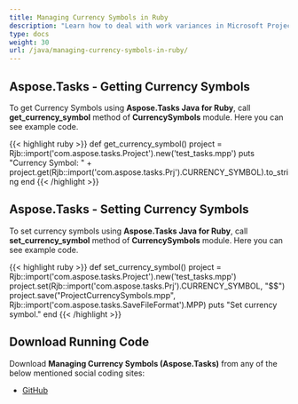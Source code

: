 ```yaml
---
title: Managing Currency Symbols in Ruby
description: "Learn how to deal with work variances in Microsoft Project (MPP/XML) files using Aspose.Tasks Java for Ruby."
type: docs
weight: 30
url: /java/managing-currency-symbols-in-ruby/
---
```


## **Aspose.Tasks - Getting Currency Symbols**
To get Currency Symbols using **Aspose.Tasks Java for Ruby**, call **get_currency_symbol** method of **CurrencySymbols** module. Here you can see example code.

{{< highlight ruby >}}
def get_currency_symbol()
    project = Rjb::import('com.aspose.tasks.Project').new('test_tasks.mpp')
    puts "Currency Symbol: " + project.get(Rjb::import('com.aspose.tasks.Prj').CURRENCY_SYMBOL).to_string
end
{{< /highlight >}}

## **Aspose.Tasks - Setting Currency Symbols**
To set currency symbols using **Aspose.Tasks Java for Ruby**, call **set_currency_symbol** method of **CurrencySymbols** module. Here you can see example code.

{{< highlight ruby >}}
def set_currency_symbol()
    project = Rjb::import('com.aspose.tasks.Project').new('test_tasks.mpp')
    project.set(Rjb::import('com.aspose.tasks.Prj').CURRENCY_SYMBOL, "$$")
    project.save("ProjectCurrencySymbols.mpp", Rjb::import('com.aspose.tasks.SaveFileFormat').MPP)
    puts "Set currency symbol."
end
{{< /highlight >}}

## **Download Running Code**
Download **Managing Currency Symbols (Aspose.Tasks)** from any of the below mentioned social coding sites:

- [GitHub](https://github.com/aspose-tasks/Aspose.Tasks-for-Java/blob/master/Plugins/Aspose_Tasks_Java_for_Ruby/lib/asposetasksjava/Currencies/currencysymbols.rb)
